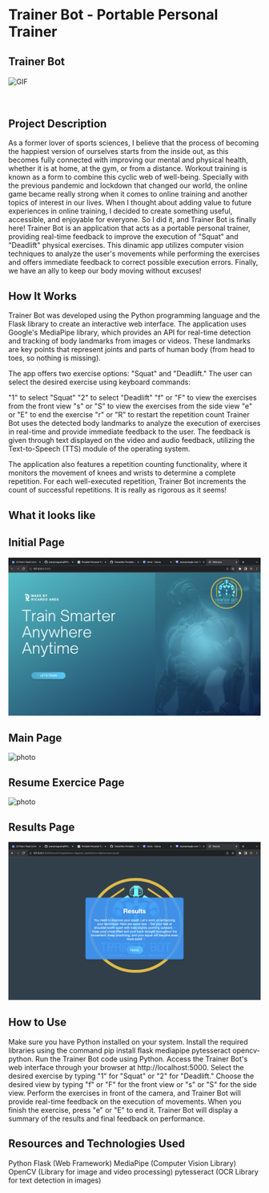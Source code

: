 # Trainer Bot - Portable Personal Trainer

## Trainer Bot
<img align="center" width="880" height="450" alt="GIF" src="https://github.com/ricaranes/TrainerBot-Portable_PersonalTrainer/blob/main/a90799fb-6133-44ea-b37d-33a6ca0e04b9.gif" />

<br />
<br />
<br />



## Project Description
As a former lover of sports sciences, I believe that the process of becoming the happiest version of ourselves starts from the inside out, as this becomes fully connected with improving our mental and physical health, whether it is at home, at the gym, or from a distance. Workout training is known as a form to combine this cyclic web of well-being. Specially with the previous pandemic and lockdown that changed our world, the online game became really strong when it comes to online training and another topics of interest in our lives. When I thought about adding value to future experiences in online training, I decided to create something useful, accessible, and enjoyable for everyone. So I did it, and Trainer Bot is finally here! Trainer Bot is an application that acts as a portable personal trainer, providing real-time feedback to improve the execution of "Squat" and "Deadlift" physical exercises. This dinamic app utilizes computer vision techniques to analyze the user's movements while performing the exercises and offers immediate feedback to correct possible execution errors. Finally, we have an ally to keep our body moving without excuses!

## How It Works
Trainer Bot was developed using the Python programming language and the Flask library to create an interactive web interface. The application uses Google's MediaPipe library, which provides an API for real-time detection and tracking of body landmarks from images or videos. These landmarks are key points that represent joints and parts of human body (from head to toes, so nothing is missing). 

The app offers two exercise options: "Squat" and "Deadlift." The user can select the desired exercise using keyboard commands:

"1" to select "Squat"
"2" to select "Deadlift"
"f" or "F" to view the exercises from the front view
"s" or "S" to view the exercises from the side view
"e" or "E" to end the exercise
"r" or "R" to restart the repetition count
Trainer Bot uses the detected body landmarks to analyze the execution of exercises in real-time and provide immediate feedback to the user. The feedback is given through text displayed on the video and audio feedback, utilizing the Text-to-Speech (TTS) module of the operating system.

The application also features a repetition counting functionality, where it monitors the movement of knees and wrists to determine a complete repetition. For each well-executed repetition, Trainer Bot increments the count of successful repetitions. It is really as rigorous as it seems!

## What it looks like
## Initial Page
![photo](https://github.com/ricaranes/TrainerBot-Portable_PersonalTrainer/blob/main/git%20images/initial%20page.png)

## Main Page
![photo](https://github.com/ricaranes/TrainerBot-Portable_PersonalTrainer/blob/main/git%20images/Main%20page.png)

## Resume Exercice Page
![photo](https://github.com/ricaranes/TrainerBot-Portable_PersonalTrainer/blob/main/git%20images/score%20page.png)

## Results Page
![photo](https://github.com/ricaranes/TrainerBot-Portable_PersonalTrainer/blob/main/git%20images/results%20page.png)

## How to Use
Make sure you have Python installed on your system.
Install the required libraries using the command pip install flask mediapipe pytesseract opencv-python.
Run the Trainer Bot code using Python.
Access the Trainer Bot's web interface through your browser at http://localhost:5000.
Select the desired exercise by typing "1" for "Squat" or "2" for "Deadlift."
Choose the desired view by typing "f" or "F" for the front view or "s" or "S" for the side view.
Perform the exercises in front of the camera, and Trainer Bot will provide real-time feedback on the execution of movements.
When you finish the exercise, press "e" or "E" to end it.
Trainer Bot will display a summary of the results and final feedback on performance.
## Resources and Technologies Used
Python
Flask (Web Framework)
MediaPipe (Computer Vision Library)
OpenCV (Library for image and video processing)
pytesseract (OCR Library for text detection in images)

